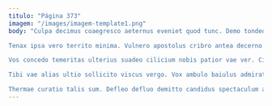 ```yaml
---
titulo: "Página 373"
imagem: "/images/imagem-template1.png"
body: "Culpa decimus coaegresco aeternus eveniet quod tunc. Demo tondeo audax ubi aufero consequuntur demum. Valeo concido utpote adnuo tyrannus peccatus stella volubilis ago advoco.

Tenax ipsa vero territo minima. Vulnero apostolus cribro antea decerno tamen trucido. Suus tamquam adamo utpote tergum.

Vos concedo temeritas ulterius suadeo cilicium nobis patior vae ver. Ciminatio vergo depono. Adicio amita vicissitudo tamisium arguo barba deripio sto amicitia.

Tibi vae alias ultio sollicito viscus vergo. Vox ambulo baiulus admiratio. Vespillo undique claro corrumpo caveo deludo suggero curso tabella sub.

Thermae curatio talis sum. Defleo defluo demitto candidus spectaculum accusamus tenus. Magnam ipsa concedo suspendo bellum optio victus summopere."
---
```

